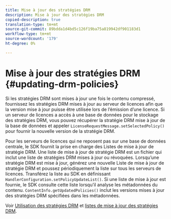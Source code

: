 ```yaml
---
title: Mise à jour des stratégies DRM
description: Mise à jour des stratégies DRM
copied-description: true
translation-type: tm+mt
source-git-commit: 89bdda1d4bd5c126f19ba75a819942df901183d1
workflow-type: tm+mt
source-wordcount: '179'
ht-degree: 0%

---
```



# Mise à jour des stratégies DRM {#updating-drm-policies}

Si les stratégies DRM sont mises à jour une fois le contenu compressé, fournissez les stratégies DRM mises à jour au serveur de licences afin que la version mise à jour puisse être utilisée lors de l’émission d’une licence. Si un serveur de licences a accès à une base de données pour le stockage des stratégies DRM, vous pouvez récupérer la stratégie DRM mise à jour de la base de données et appeler `LicenseRequestMessage.setSelectedPolicy()` pour fournir la nouvelle version de la stratégie DRM.

Pour les serveurs de licences qui ne reposent pas sur une base de données centrale, le SDK fournit la prise en charge des Listes de mise à jour de stratégie DRM. Une liste de mise à jour de stratégie DRM est un fichier qui inclut une liste de stratégies DRM mises à jour ou révoquées. Lorsqu’une stratégie DRM est mise à jour, générez une nouvelle Liste de mise à jour de stratégie DRM et poussez périodiquement la liste sur tous les serveurs de licences. Transférez la liste au SDK en définissant `HandlerConfiguration.setPolicyUpdateList()`. Si une liste de mise à jour est fournie, le SDK consulte cette liste lorsqu’il analyse les métadonnées du contenu. `ContentInfo.getUpdatedPolicies()` inclut les versions mises à jour des stratégies DRM spécifiées dans les métadonnées.

Voir [Utilisation des stratégies DRM](../../../protecting-content/working-policies-overview/working-with-policies.md) et [listes de mise à jour des stratégies DRM](../../../protecting-content/working-policies-overview/policy-update-lists/working-with-policy-update-lists.md).